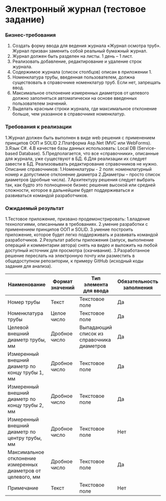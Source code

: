 # Электронный журнал (тестовое задание)

### Бизнес-требования
1.	Создать форму ввода для ведения журнала «Журнал осмотра труб». Журнал призван заменить собой реальный бумажный журнал.
2.	Журнал должен быть разделен на листы. 1 день – 1 лист.
3.	Реализовать добавление, редактирование и удаление строк журнала.
4.	Содержимое журнала (список столбцов) описан в приложении 1.
5.	Номенклатура трубы, введенная пользователем, должна существовать в справочнике номенклатур труб. Если нет, запрещать ввод.
6.	Максимальное отклонение измеренных диаметров от целевого должно заполняться автоматически на основе введенных пользователем значений.
7.	Выделать красным строки журнала, где максимальное отклонение больше, чем указанное в справочнике номенклатур.

### Требования к реализации
1.Журнал должен быть выполнен в виде web решения с применением принципов ООП и SOLID
2.Платформа Asp.Net (MVC или WebForms).
3.Язык C#.
4.В качестве базы данных использовать: Local DB (Service-based Database).
5.Предполагается, что все «справочники», описанные для журнала, уже существуют в БД. 
6.Для реализации их следует завести в БД. Реализовывать редактирование справочников не нужно. Описание справочников:
    1.Номенклатуры - 2 поля: номенклатурный номер и допустимое отклонение диаметра
    2.Диаметры – просто список диаметров (дробные числа).
7.Архитектуру решения следует выбрать так, как будто это полноценное бизнес решение высокой или средней сложности, которое в дальнейшем будет поддерживаться и развиваться командой разработчиков.

### Ожидаемый результат

1.Тестовое приложение, призвано продемонстрировать:
    1.владение технологиями, описанными в требованиях.
    2.умение разработки с применением принципов ООП и SOLID.
    3.умение построить приложение, которое будет легко поддерживать и развивать командой разработчиков.
2.Результат работы приложения (запуск, выполнение операций и комментарии автора) снять на видео и выложить на любой доступный источник для просмотра (скачивания).
3.Разработанное решение переслать на электронную почту или разместить в общедоступном репозитории, к примеру GitHub (исходный коды задания для анализа).

Наименование| Формат значений | Тип элемента для ввода | Обязательность заполнения
---------------------|--------------------------|-----------------------------------|-----------------------------------------|
Номер трубы| Текст| Текстовое поле|Да
Номенклатура трубы|Целое число|Текстовое поле|Да
Целевой внешний диаметр трубы, мм|Дробное число|Выпадающий список из справочника диаметров|Да
Измеренный внешний диаметр по концу трубы 1, мм|Дробное число|Текстовое поле| Да
Измеренный внешний диаметр по концу трубы 2, мм|Дробное число|Текстовое поле|Да
Измеренный внешний диаметр по центру трубы, мм|Дробное число| Текстовое поле|Нет
Максимальное отклонение измеренных диаметров от целевого, мм| Дробное число|Текстовое поле|Да
Примечание|Текст|Текстовое поле|Нет
